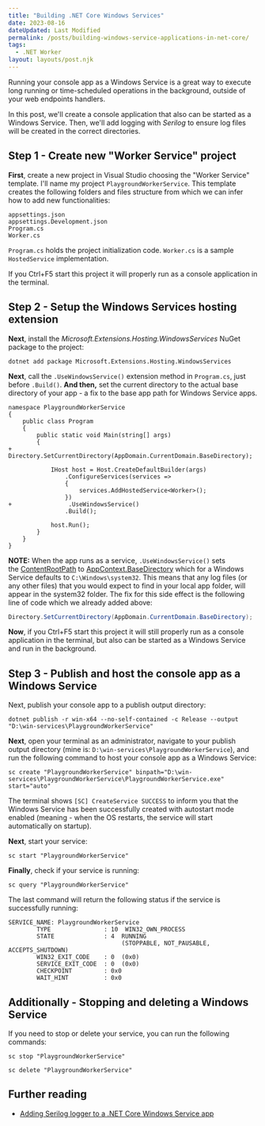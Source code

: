 ```yaml
---
title: "Building .NET Core Windows Services"
date: 2023-08-16
dateUpdated: Last Modified
permalink: /posts/building-windows-service-applications-in-net-core/
tags:
  - .NET Worker
layout: layouts/post.njk
---
```


Running your console app as a Windows Service is a great way to execute long running or time-scheduled operations in the background, outside of your web endpoints handlers.

In this post, we'll create a console application that also can be started as a Windows Service. Then, we'll add logging with *Serilog* to ensure log files will be created in the correct directories.

## Step 1 - Create new "Worker Service" project
**First**, create a new project in Visual Studio choosing the "Worker Service" template. I'll name my project `PlaygroundWorkerService`. This template creates the following folders and files structure from which we can infer how to add new functionalities:

```
appsettings.json
appsettings.Development.json
Program.cs
Worker.cs
```

`Program.cs` holds the project initialization code. 
`Worker.cs` is a sample `HostedService` implementation.

If you Ctrl+F5 start this project it will properly run as a console application in the terminal.

## Step 2 - Setup the Windows Services hosting extension
**Next**, install the *Microsoft.Extensions.Hosting.WindowsServices* NuGet package to the project:

```
dotnet add package Microsoft.Extensions.Hosting.WindowsServices
```

**Next**, call the `.UseWindowsService()` extension method in `Program.cs`, just before `.Build()`. 
**And then,** set the current directory to the actual base directory of your app - a fix to the base app path for Windows Service apps.

```diff-csharp
namespace PlaygroundWorkerService
{
    public class Program
    {
        public static void Main(string[] args)
        {
+	        Directory.SetCurrentDirectory(AppDomain.CurrentDomain.BaseDirectory);

            IHost host = Host.CreateDefaultBuilder(args)
                .ConfigureServices(services =>
                {
                    services.AddHostedService<Worker>();
                })
+                .UseWindowsService()
                .Build();

            host.Run();
        }
    }
}
```

**NOTE:** When the app runs as a service, `.UseWindowsService()` sets the [ContentRootPath](https://learn.microsoft.com/en-us/dotnet/api/microsoft.extensions.hosting.ihostenvironment.contentrootpath#microsoft-extensions-hosting-ihostenvironment-contentrootpath) to [AppContext.BaseDirectory](https://learn.microsoft.com/en-us/dotnet/api/system.appcontext.basedirectory#system-appcontext-basedirectory) which for a Windows Service defaults to `C:\Windows\system32`. This means that any log files (or any other files) that you would expect to find in your local app folder, will appear in the system32 folder. The fix for this side effect is the following line of code which we already added above:

```cs
Directory.SetCurrentDirectory(AppDomain.CurrentDomain.BaseDirectory);
```

**Now**, if you Ctrl+F5 start this project it will still properly run as a console application in the terminal, but also can be started as a Windows Service and run in the background. 

## Step 3 - Publish and host the console app as a Windows Service
Next, publish your console app to a publish output directory:

```
dotnet publish -r win-x64 --no-self-contained -c Release --output "D:\win-services\PlaygroundWorkerService"
```

**Next**, open your terminal as an administrator, navigate to your publish output directory (mine is: `D:\win-services\PlaygroundWorkerService`), and run the following command to host your console app as a Windows Service:

```
sc create "PlaygroundWorkerService" binpath="D:\win-services\PlaygroundWorkerService\PlaygroundWorkerService.exe" start="auto"
```

The terminal shows `[SC] CreateService SUCCESS` to inform you that the Windows Service has been successfully created with autostart mode enabled (meaning - when the OS restarts, the service will start automatically on startup).

**Next**, start your service:

```
sc start "PlaygroundWorkerService"
```

**Finally**, check if your service is running:

```
sc query "PlaygroundWorkerService"
```

The last command will return the following status if the service is successfully running:

```
SERVICE_NAME: PlaygroundWorkerService
        TYPE               : 10  WIN32_OWN_PROCESS
        STATE              : 4  RUNNING
                                (STOPPABLE, NOT_PAUSABLE, ACCEPTS_SHUTDOWN)
        WIN32_EXIT_CODE    : 0  (0x0)
        SERVICE_EXIT_CODE  : 0  (0x0)
        CHECKPOINT         : 0x0
        WAIT_HINT          : 0x0
```

## Additionally - Stopping and deleting a Windows Service

If you need to stop or delete your service, you can run the following commands:

```
sc stop "PlaygroundWorkerService"

sc delete "PlaygroundWorkerService"
```

## Further reading

- [Adding Serilog logger to a .NET Core Windows Service app](/2023-08-16-creating-and-deploying-a-windows-service-app-in-dotnet) 
